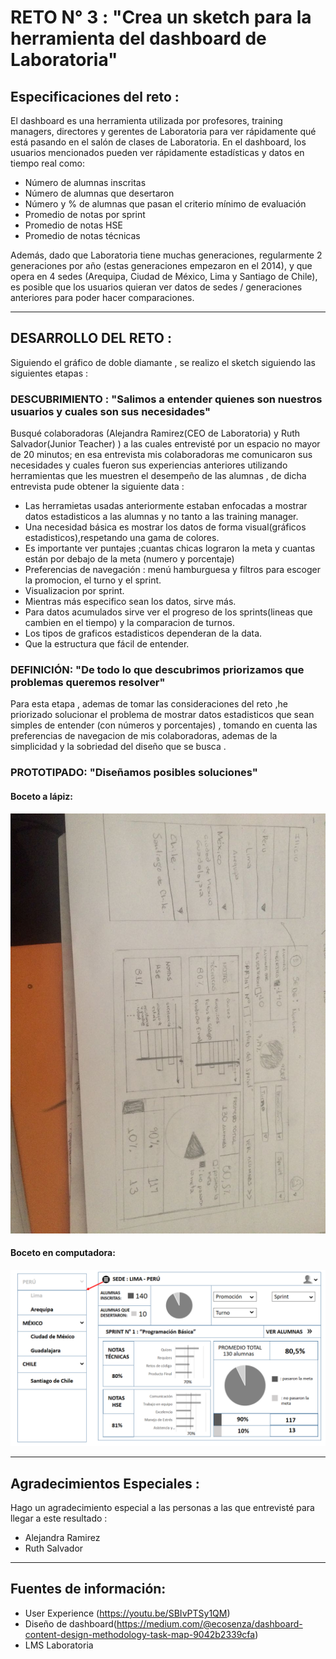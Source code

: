 # RETO N° 3 : "Crea un sketch para la herramienta del dashboard de Laboratoria"
## Especificaciones del reto :
El dashboard es una herramienta utilizada por profesores, training managers, directores y gerentes de Laboratoria para ver rápidamente qué está pasando en el salón de clases de Laboratoria. En el dashboard, los usuarios mencionados pueden ver rápidamente estadísticas y datos en tiempo real como:
 * Número de alumnas inscritas
 * Número  de alumnas que desertaron
 * Número y % de alumnas que pasan el criterio mínimo      de     evaluación
 * Promedio de notas por sprint
 * Promedio de notas HSE
 * Promedio de notas técnicas

Además, dado que Laboratoria tiene muchas generaciones, regularmente 2 generaciones por año (estas generaciones empezaron en el 2014), y que opera en 4 sedes (Arequipa, Ciudad de México, Lima y Santiago de Chile), es posible que los usuarios quieran ver datos de sedes / generaciones anteriores para poder hacer comparaciones.

***
## DESARROLLO DEL RETO :

Siguiendo el gráfico de doble diamante ,  se realizo el sketch siguiendo las siguientes etapas :

 ### DESCUBRIMIENTO : "Salimos a entender quienes son nuestros usuarios y cuales son sus necesidades"
Busqué colaboradoras (Alejandra Ramirez(CEO de Laboratoria) y Ruth Salvador(Junior Teacher) ) a las cuales entrevisté por un espacio no mayor de 20 minutos; en esa entrevista mis colaboradoras me comunicaron sus necesidades y cuales fueron sus experiencias anteriores utilizando herramientas que les muestren el desempeño de las alumnas , de dicha entrevista pude obtener la siguiente data :
 * Las herramietas usadas anteriormente estaban enfocadas a mostrar datos estadisticos a las alumnas y no tanto a las training manager.
 * Una necesidad básica es mostrar los datos de forma visual(gráficos estadisticos),respetando una gama de colores.
 * Es importante ver puntajes ;cuantas chicas lograron la meta y cuantas están por debajo de la meta (numero y porcentaje)
 * Preferencias de navegación : menú hamburguesa y filtros para escoger la promocion, el turno y el sprint.
 * Visualizacion por sprint.
 * Mientras más especifico sean los datos, sirve más.
 * Para datos acumulados sirve ver el progreso de los sprints(lineas que cambien en el tiempo) y la comparacion de turnos.
 * Los tipos de graficos estadisticos dependeran de la data.
 * Que la estructura que fácil de entender.

 ### DEFINICIÓN: "De todo lo que descubrimos priorizamos que problemas queremos resolver"

 Para esta etapa  , ademas de tomar las consideraciones del reto ,he priorizado  solucionar el problema de mostrar datos estadisticos que sean simples de entender (con números y porcentajes) , tomando en cuenta las preferencias de navegacion de mis colaboradoras, ademas de la simplicidad y la sobriedad del diseño que se busca .

  ### PROTOTIPADO: "Diseñamos posibles soluciones"
  #### Boceto a lápiz:

  ![Prototipo](assets/images/data.jpg)

  #### Boceto en computadora:

  ![Prototipo2](assets/images/prototipo.png)
***
## Agradecimientos Especiales :
 Hago un agradecimiento especial a las personas a las que entrevisté para llegar a este resultado :
  * Alejandra Ramirez
  * Ruth Salvador
***
## Fuentes de información:
  * User Experience (https://youtu.be/SBIvPTSy1QM)
  * Diseño de dashboard(https://medium.com/@ecosenza/dashboard-content-design-methodology-task-map-9042b2339cfa)
  * LMS Laboratoria
